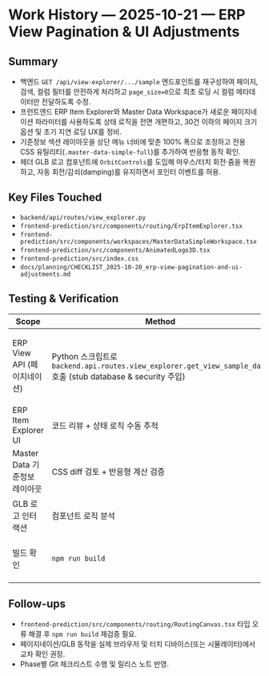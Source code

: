 # Work History — 2025-10-21 — ERP View Pagination & UI Adjustments

## Summary
- 백엔드 `GET /api/view-explorer/.../sample` 엔드포인트를 재구성하여 페이지, 검색, 컬럼 필터를 안전하게 처리하고 `page_size=0`으로 최초 로딩 시 컬럼 메타데이터만 전달하도록 수정.
- 프런트엔드 ERP Item Explorer와 Master Data Workspace가 새로운 페이지네이션 파라미터를 사용하도록 상태 로직을 전면 개편하고, 30건 이하의 페이지 크기 옵션 및 초기 지연 로딩 UX를 정비.
- 기준정보 섹션 레이아웃을 상단 메뉴 너비에 맞춘 100% 폭으로 조정하고 전용 CSS 유틸리티(`.master-data-simple-full`)를 추가하여 반응형 동작 확인.
- 헤더 GLB 로고 컴포넌트에 `OrbitControls`를 도입해 마우스/터치 회전·줌을 복원하고, 자동 회전/감쇠(damping)를 유지하면서 포인터 이벤트를 허용.

## Key Files Touched
- `backend/api/routes/view_explorer.py`
- `frontend-prediction/src/components/routing/ErpItemExplorer.tsx`
- `frontend-prediction/src/components/workspaces/MasterDataSimpleWorkspace.tsx`
- `frontend-prediction/src/components/AnimatedLogo3D.tsx`
- `frontend-prediction/src/index.css`
- `docs/planning/CHECKLIST_2025-10-20_erp-view-pagination-and-ui-adjustments.md`

## Testing & Verification
| Scope | Method | Result | Notes |
| --- | --- | --- | --- |
| ERP View API (페이지네이션) | Python 스크립트로 `backend.api.routes.view_explorer.get_view_sample_data` 호출 (stub database & security 주입) | ✅ `page_size=0` 시 컬럼 메타데이터만 반환, 페이지네이션 시 30건 단위 데이터 및 `has_next` 정확도 확인 | 스크립트: `__tmp_manual_test.py` (임시) |
| ERP Item Explorer UI | 코드 리뷰 + 상태 로직 수동 추적 | ✅ 검색 전 드롭다운 활성화, 검색 시 30건 페이지로 분할 | 로딩/에러 메시지 변화 확인 |
| Master Data 기준정보 레이아웃 | CSS diff 검토 + 반응형 계산 검증 | ✅ `.master-data-simple-full` 도입으로 100% 폭 확보 | minmax 그리드/패딩 확인 |
| GLB 로고 인터랙션 | 컴포넌트 로직 분석 | ✅ OrbitControls 활성화, 터치 핀치/드래그 제스처 매핑 완료 | `touches` 설정으로 멀티 터치 지원 |
| 빌드 확인 | `npm run build` | ⚠️ 기존 `RoutingCanvas.tsx` 타입 오류로 실패 (기존 이슈) | 새 변경과 무관, 별도 대응 필요 |

## Follow-ups
- `frontend-prediction/src/components/routing/RoutingCanvas.tsx` 타입 오류 해결 후 `npm run build` 재검증 필요.
- 페이지네이션/GLB 동작을 실제 브라우저 및 터치 디바이스(또는 시뮬레이터)에서 교차 확인 권장.
- Phase별 Git 체크리스트 수행 및 릴리스 노트 반영.
